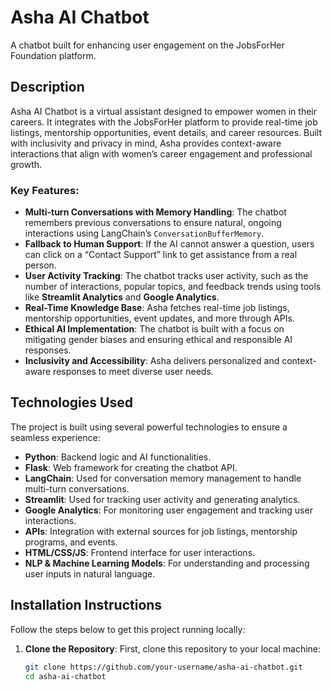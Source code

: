 # Asha AI Chatbot
A chatbot built for enhancing user engagement on the JobsForHer Foundation platform.

## Description
Asha AI Chatbot is a virtual assistant designed to empower women in their careers. It integrates with the JobsForHer platform to provide real-time job listings, mentorship opportunities, event details, and career resources. Built with inclusivity and privacy in mind, Asha provides context-aware interactions that align with women’s career engagement and professional growth. 

### Key Features:
- **Multi-turn Conversations with Memory Handling**: The chatbot remembers previous conversations to ensure natural, ongoing interactions using LangChain’s `ConversationBufferMemory`.
- **Fallback to Human Support**: If the AI cannot answer a question, users can click on a “Contact Support” link to get assistance from a real person.
- **User Activity Tracking**: The chatbot tracks user activity, such as the number of interactions, popular topics, and feedback trends using tools like **Streamlit Analytics** and **Google Analytics**.
- **Real-Time Knowledge Base**: Asha fetches real-time job listings, mentorship opportunities, event updates, and more through APIs.
- **Ethical AI Implementation**: The chatbot is built with a focus on mitigating gender biases and ensuring ethical and responsible AI responses.
- **Inclusivity and Accessibility**: Asha delivers personalized and context-aware responses to meet diverse user needs.

## Technologies Used
The project is built using several powerful technologies to ensure a seamless experience:

- **Python**: Backend logic and AI functionalities.
- **Flask**: Web framework for creating the chatbot API.
- **LangChain**: Used for conversation memory management to handle multi-turn conversations.
- **Streamlit**: Used for tracking user activity and generating analytics.
- **Google Analytics**: For monitoring user engagement and tracking user interactions.
- **APIs**: Integration with external sources for job listings, mentorship programs, and events.
- **HTML/CSS/JS**: Frontend interface for user interactions.
- **NLP & Machine Learning Models**: For understanding and processing user inputs in natural language.

## Installation Instructions

Follow the steps below to get this project running locally:

1. **Clone the Repository**:
   First, clone this repository to your local machine:
   ```bash
   git clone https://github.com/your-username/asha-ai-chatbot.git
   cd asha-ai-chatbot
